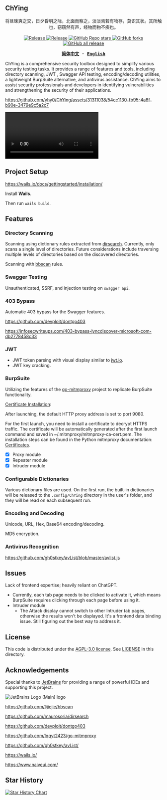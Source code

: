 ## ChYing

<p align="center">
将旦昧爽之交，日夕昏明之际，北面而察之，淡淡焉若有物存，莫识其状。其所触也，窃窃然有声，经物而物不疾也。
  <br/>
  <br/>
  <a href="https://github.com/yhy0/ChYing/blob/main/LICENSE">
    <img alt="Release" src="https://img.shields.io/github/license/yhy0/ChYing"/>
  </a>
  <a href="https://github.com/yhy0/ChYing">
    <img alt="Release" src="https://img.shields.io/badge/release-v0.9-brightgreen"/>
  </a>
  <a href="https://github.com/yhy0/ChYing">
    <img alt="GitHub Repo stars" src="https://img.shields.io/github/stars/yhy0/ChYing?color=9cf"/>
  </a>
  <a href="https://github.com/yhy0/ChYing">
    <img alt="GitHub forks" src="https://img.shields.io/github/forks/yhy0/ChYing"/>
  </a>
  <a href="https://github.com/yhy0/ChYing">
    <img alt="GitHub all release" src="https://img.shields.io/github/downloads/yhy0/ChYing/total?color=blueviolet"/>
  </a>
</p>
<div align="center">
<strong>
<samp>

[简体中文](./README.md) · [English](./README-en.md)

</samp>
</strong>
</div>


ChYing is a comprehensive security toolbox designed to simplify various security testing tasks. It provides a range of features and tools, including directory scanning, JWT , Swagger API testing, encoding/decoding utilities, a lightweight BurpSuite alternative, and antivirus assistance. ChYing aims to assist security professionals and developers in identifying vulnerabilities and strengthening the security of their applications.

https://github.com/yhy0/ChYing/assets/31311038/54cc1130-fb95-4a8f-b90e-3479e9c5a2c7

<video controls="controls" loop="loop" autoplay="autoplay"> 
    <source src="images/ChYing.mp4" type="video/mp4">
</video>

## Project Setup

https://wails.io/docs/gettingstarted/installation/

Install **Wails**.

Then run `wails build`.

## Features

### Directory Scanning

Scanning using dictionary rules extracted from [dirsearch](https://github.com/maurosoria/dirsearch). Currently, only scans a single level of directories. Future considerations include traversing multiple levels of directories based on the discovered directories.

Scanning with [bbscan](https://github.com/lijiejie/bbscan) rules.

### Swagger Testing

Unauthenticated, SSRF, and injection testing on `swagger api`.

### 403 Bypass

Automatic 403 bypass for the Swagger features.

https://github.com/devploit/dontgo403

https://infosecwriteups.com/403-bypass-lyncdiscover-microsoft-com-db2778458c33

### JWT

- JWT token parsing with visual display similar to [jwt.io](https://jwt.io/).
- JWT key cracking.

### BurpSuite

Utilizing the features of the [go-mitmproxy](https://github.com/lqqyt2423/go-mitmproxy) project to replicate BurpSuite functionality.

[Certificate Installation](https://github.com/lqqyt2423/go-mitmproxy#usage):

After launching, the default HTTP proxy address is set to port 9080.

For the first launch, you need to install a certificate to decrypt HTTPS traffic. The certificate will be automatically generated after the first launch command and saved in ~/.mitmproxy/mitmproxy-ca-cert.pem. The installation steps can be found in the Python mitmproxy documentation: [Certificates](https://docs.mitmproxy.org/stable/concepts-certificates/).

-   [x] Proxy module
-   [x] Repeater module
-   [x] Intruder module

### Configurable Dictionaries

Various dictionary files are used. On the first run, the built-in dictionaries will be released to the `.config/ChYing` directory in the user's folder, and they will be read on each subsequent run.

### Encoding and Decoding
Unicode, URL, Hex, Base64 encoding/decoding.

MD5 encryption.

### Antivirus Recognition

https://github.com/gh0stkey/avList/blob/master/avlist.js

## Issues
Lack of frontend expertise; heavily reliant on ChatGPT.

- Currently, each tab page needs to be clicked to activate it, which means BurpSuite requires clicking through each page before using it.
- Intruder module
  - The Attack display cannot switch to other Intruder tab pages, otherwise the results won't be displayed. It's a frontend data binding issue. Still figuring out the best way to address it.

## License

This code is distributed under the [AGPL-3.0 license](https://github.com/yhy0/ChYing/blob/main/LICENSE). See [LICENSE](https://github.com/yhy0/ChYing/blob/main/LICENSE) in this directory.

## Acknowledgements

Special thanks to [JetBrains](https://www.jetbrains.com/) for providing a range of powerful IDEs and supporting this project.

![JetBrains Logo (Main) logo](https://resources.jetbrains.com/storage/products/company/brand/logos/jb_beam.svg)


https://github.com/lijiejie/bbscan

https://github.com/maurosoria/dirsearch

https://github.com/devploit/dontgo403

https://github.com/lqqyt2423/go-mitmproxy

https://github.com/gh0stkey/avList/

https://wails.io/

https://www.naiveui.com/

## Star History

[![Star History Chart](https://api.star-history.com/svg?repos=yhy0/ChYing&type=Date)](https://star-history.com/#yhy0/ChYing&Date)
